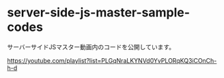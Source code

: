 # server-side-js-master-sample-codes

サーバーサイドJSマスター動画内のコードを公開しています。

https://youtube.com/playlist?list=PLGqNraLKYNVd0YvPLORqKQ3iCOnCh-h-d